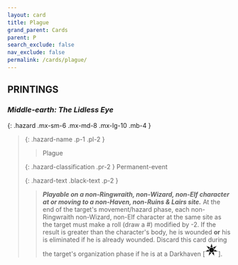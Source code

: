 ```yaml
---
layout: card
title: Plague
grand_parent: Cards
parent: P
search_exclude: false
nav_exclude: false
permalink: /cards/plague/
---
```


## PRINTINGS


### _Middle-earth: The Lidless Eye_

{: .hazard .mx-sm-6 .mx-md-8 .mx-lg-10 .mb-4 }
> {: .hazard-name .p-1 .pl-2 }
> > <div class="hazard-mp"></div>
> > <div class="card-name">Plague</div>
>
> {: .hazard-classification .pr-2 }
> Permanent-event
>
> {: .hazard-text .black-text .p-2 }
> > ***Playable on a non-Ringwraith, non-Wizard, non-Elf character at or moving to a non-Haven, non-Ruins & Lairs site.*** At the end of the target's movement/hazard phase, each non-Ringwraith non-Wizard, non-Elf character at the same site as the target must make a roll (draw a #) modified by -2. If the result is greater than the character's body, he is wounded **or** his is eliminated if he is already wounded. Discard this card during the target's organization phase if he is at a Darkhaven \[![](/assets/images/dark-haven.svg)]. 
>
